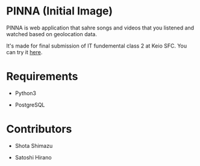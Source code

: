 # PINNA (Initial Image)

PINNA is web application that sahre songs and videos that you listened and watched based on geolocation data.

It's made for final submission of IT fundemental class 2 at Keio SFC.
You can try it [here](https://pinna-map.herokuapp.com).

# Requirements

- Python3

- PostgreSQL

# Contributors

- Shota Shimazu

- Satoshi Hirano

